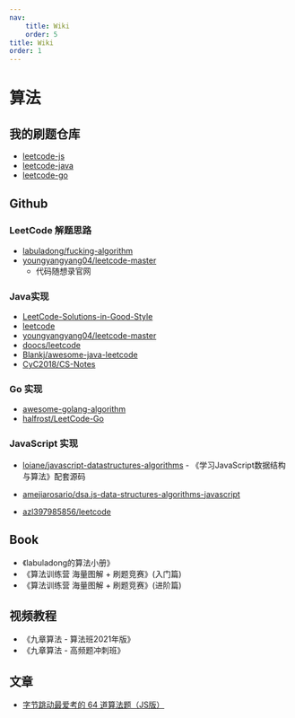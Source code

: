 ```yaml
---
nav:
    title: Wiki
    order: 5
title: Wiki
order: 1
---
```


# 算法

## 我的刷题仓库

- [leetcode-js](https://github.com/weisuoke/leetcode-js)
- [leetcode-java](https://github.com/weisuoke/leetcode-java)
- [leetcode-go](https://github.com/weisuoke/leetcode-go)

## Github

### LeetCode 解题思路

- [labuladong/fucking-algorithm](https://github.com/labuladong/fucking-algorithm)
- [youngyangyang04/leetcode-master](https://github.com/youngyangyang04/leetcode-master)
  - 代码随想录官网

### Java实现

- [LeetCode-Solutions-in-Good-Style](https://github.com/liweiwei1419/LeetCode-Solutions-in-Good-Style/)
- [leetcode](https://github.com/grandyang/leetcode/)
- [youngyangyang04/leetcode-master](https://github.com/youngyangyang04/leetcode-master)
- [doocs/leetcode](https://github.com/doocs/leetcode/)
- [Blankj/awesome-java-leetcode](https://github.com/Blankj/awesome-java-leetcode/)
- [CyC2018/CS-Notes](https://github.com/CyC2018/CS-Notes)

### Go 实现

- [awesome-golang-algorithm](https://github.com/kylesliu/awesome-golang-algorithm/)
- [halfrost/LeetCode-Go](https://github.com/halfrost/LeetCode-Go/)

### JavaScript 实现

- [loiane/javascript-datastructures-algorithms](https://github.com/loiane/javascript-datastructures-algorithms) - 《学习JavaScript数据结构与算法》配套源码
- [amejiarosario/dsa.js-data-structures-algorithms-javascript](https://github.com/amejiarosario/dsa.js-data-structures-algorithms-javascript)

- [azl397985856/leetcode](https://github.com/azl397985856/leetcode/)

## Book

- 《labuladong的算法小册》
- 《算法训练营 海量图解 + 刷题竞赛》(入门篇)
- 《算法训练营 海量图解 + 刷题竞赛》(进阶篇)

## 视频教程

- 《九章算法 - 算法班2021年版》
- 《九章算法 - 高频题冲刺班》

## 文章

- [字节跳动最爱考的 64 道算法题（JS版）](https://juejin.cn/post/6947842412102287373)